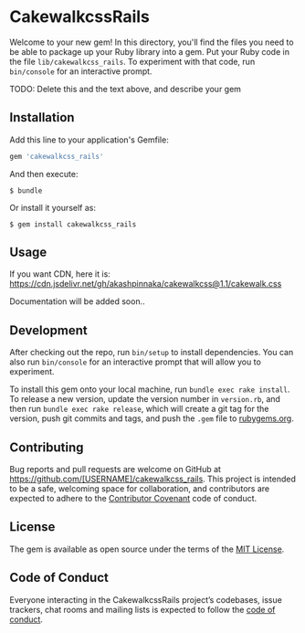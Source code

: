 # CakewalkcssRails

Welcome to your new gem! In this directory, you'll find the files you need to be able to package up your Ruby library into a gem. Put your Ruby code in the file `lib/cakewalkcss_rails`. To experiment with that code, run `bin/console` for an interactive prompt.

TODO: Delete this and the text above, and describe your gem

## Installation

Add this line to your application's Gemfile:

```ruby
gem 'cakewalkcss_rails'
```

And then execute:

    $ bundle

Or install it yourself as:

    $ gem install cakewalkcss_rails

## Usage

If you want CDN, here it is: https://cdn.jsdelivr.net/gh/akashpinnaka/cakewalkcss@1.1/cakewalk.css

Documentation will be added soon..

## Development

After checking out the repo, run `bin/setup` to install dependencies. You can also run `bin/console` for an interactive prompt that will allow you to experiment.

To install this gem onto your local machine, run `bundle exec rake install`. To release a new version, update the version number in `version.rb`, and then run `bundle exec rake release`, which will create a git tag for the version, push git commits and tags, and push the `.gem` file to [rubygems.org](https://rubygems.org).

## Contributing

Bug reports and pull requests are welcome on GitHub at https://github.com/[USERNAME]/cakewalkcss_rails. This project is intended to be a safe, welcoming space for collaboration, and contributors are expected to adhere to the [Contributor Covenant](http://contributor-covenant.org) code of conduct.

## License

The gem is available as open source under the terms of the [MIT License](https://opensource.org/licenses/MIT).

## Code of Conduct

Everyone interacting in the CakewalkcssRails project’s codebases, issue trackers, chat rooms and mailing lists is expected to follow the [code of conduct](https://github.com/[USERNAME]/cakewalkcss_rails/blob/master/CODE_OF_CONDUCT.md).
